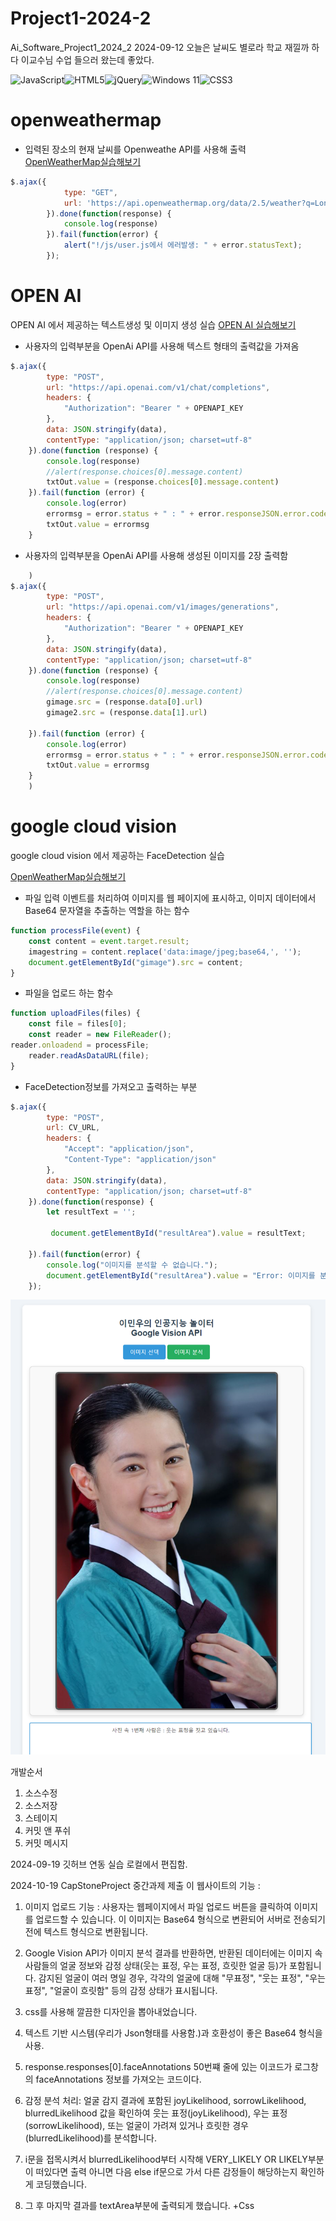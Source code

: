 # Project1-2024-2
Ai_Software_Project1_2024_2
2024-09-12
오늘은 날씨도 별로라 학교 재낄까 하다 이교수님 수업 들으러 왔는데 좋았다.


![JavaScript](https://img.shields.io/badge/javascript-%23323330.svg?style=for-the-badge&logo=javascript&logoColor=%23F7DF1E)![HTML5](https://img.shields.io/badge/html5-%23E34F26.svg?style=for-the-badge&logo=html5&logoColor=white)![jQuery](https://img.shields.io/badge/jquery-%230769AD.svg?style=for-the-badge&logo=jquery&logoColor=white)![Windows 11](https://img.shields.io/badge/Windows%2011-%230079d5.svg?style=for-the-badge&logo=Windows%2011&logoColor=white)![CSS3](https://img.shields.io/badge/css3-%231572B6.svg?style=for-the-badge&logo=css3&logoColor=white)

# openweathermap
- 입력된 장소의 현재 날씨를 Openweathe API를 사용해 출력<br>
[OpenWeatherMap실습해보기]("https://openweathermap.org/themes/openweathermap/assets/vendor/owm/img/widgets/")
```javascript
$.ajax({
			type: "GET",
			url: 'https://api.openweathermap.org/data/2.5/weather?q=London&units=metric&appid=7d96bc5108f52b80e2d9075a369b9f35',
		}).done(function(response) {
            console.log(response)
		}).fail(function(error) {
			alert("!/js/user.js에서 에러발생: " + error.statusText);
		});

```
# OPEN AI 
OPEN AI 에서 제공하는 텍스트생성 및 이미지 생성 실습
[OPEN AI 실습해보기](https://platform.openai.com/docs/overview)<br>
- 사용자의 입력부분을 OpenAi API를 사용해 텍스트 형태의 출력값을 가져옴
```javascript
$.ajax({
        type: "POST",
        url: "https://api.openai.com/v1/chat/completions",
        headers: {
            "Authorization": "Bearer " + OPENAPI_KEY
        },
        data: JSON.stringify(data),
        contentType: "application/json; charset=utf-8"
    }).done(function (response) {
        console.log(response)
        //alert(response.choices[0].message.content)
        txtOut.value = (response.choices[0].message.content)
    }).fail(function (error) {
        console.log(error)
        errormsg = error.status + " : " + error.responseJSON.error.code + " - " + error.responseJSON.error.message
        txtOut.value = errormsg
    }
```
- 사용자의 입력부분을 OpenAi API를 사용해 생성된 이미지를 2장 출력함
```javascript
    )
$.ajax({
        type: "POST",
        url: "https://api.openai.com/v1/images/generations",
        headers: {
            "Authorization": "Bearer " + OPENAPI_KEY
        },
        data: JSON.stringify(data),
        contentType: "application/json; charset=utf-8"
    }).done(function (response) {
        console.log(response)
        //alert(response.choices[0].message.content)
        gimage.src = (response.data[0].url)
        gimage2.src = (response.data[1].url)

    }).fail(function (error) {
        console.log(error)
        errormsg = error.status + " : " + error.responseJSON.error.code + " - " + error.responseJSON.error.message
        txtOut.value = errormsg
    }
    )
```
# google cloud vision

google cloud vision 에서 제공하는 FaceDetection 실습

[OpenWeatherMap실습해보기]("https://cloud.google.com/vision?hl=ko")
- 파일 입력 이벤트를 처리하여 이미지를 웹 페이지에 표시하고, 이미지 데이터에서 Base64 문자열을 추출하는 역할을 하는 함수
```js
function processFile(event) {
    const content = event.target.result;
    imagestring = content.replace('data:image/jpeg;base64,', ''); 
    document.getElementById("gimage").src = content; 
}
```
- 파일을 업로드 하는 함수
```js
function uploadFiles(files) {
    const file = files[0];
    const reader = new FileReader();
reader.onloadend = processFile;
    reader.readAsDataURL(file); 
}
```
- FaceDetection정보를 가져오고 출력하는 부분
```javascript
$.ajax({
        type: "POST",
        url: CV_URL,
        headers: {
            "Accept": "application/json",
            "Content-Type": "application/json"
        },
        data: JSON.stringify(data), 
        contentType: "application/json; charset=utf-8"
    }).done(function(response) {
        let resultText = ''; 

         document.getElementById("resultArea").value = resultText;

    }).fail(function(error) {
        console.log("이미지를 분석할 수 없습니다.");
        document.getElementById("resultArea").value = "Error: 이미지를 분석할 수 없습니다.";
    });

```
![alt text](ONEPERSON.png)

개발순서
1. 소스수정
2. 소스저장
3. 스테이지
4. 커밋 앤 푸쉬
5. 커밋 메시지

2024-09-19 깃허브 연동 실습
로컬에서 편집함.

2024-10-19 
CapStoneProject 중간과제 제출
이 웹사이트의 기능 :
1. 이미지 업로드 기능 : 사용자는 웹페이지에서 파일 업로드 버튼을 클릭하여 이미지를 업로드할 수 있습니다.
이 이미지는 Base64 형식으로 변환되어 서버로 전송되기 전에 텍스트 형식으로 변환됩니다. 

2. Google Vision API가 이미지 분석 결과를 반환하면, 반환된 데이터에는 이미지 속 사람들의 얼굴 정보와 감정 상태(웃는 표정, 우는 표정, 흐릿한 얼굴 등)가 포함됩니다.
감지된 얼굴이 여러 명일 경우, 각각의 얼굴에 대해 "무표정", "웃는 표정", "우는 표정", "얼굴이 흐릿함" 등의 감정 상태가 표시됩니다.

3. css를 사용해 깔끔한 디자인을 뽑아내었습니다.

1. 텍스트 기반 시스템(우리가 Json형태를 사용함.)과 호환성이 좋은 Base64 형식을 사용.
2. response.responses[0].faceAnnotations 50번쨰 줄에 있는 이코드가 로그창의 faceAnnotations
정보를 가져오는 코드이다.
3. 감정 분석 처리:
얼굴 감지 결과에 포함된 joyLikelihood, sorrowLikelihood, blurredLikelihood 값을 확인하여 
웃는 표정(joyLikelihood), 우는 표정(sorrowLikelihood), 또는 얼굴이 가려져 있거나 흐릿한 경우(blurredLikelihood)를 분석합니다.
4. i문을 접목시켜서 blurredLikelihood부터 시작해 VERY_LIKELY OR LIKELY부분이 떠있다면 출력 아니면 다음 
else if문으로 가서 다른 감정들이 해당하는지 확인하게 코딩했습니다.
5. 그 후 마지막 결과를 textArea부분에 출력되게 했습니다.
+Css
